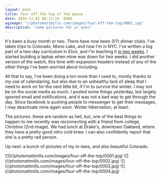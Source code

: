 ```yaml
---
layout: post
title: four off the top of the queue
date: 2016-11-01 06:13:24 -0400
ogimage: "//photomattmills.com/images/four-off-the-top/0001.jpg"
description: "some pictures for yr eyes"
---
```


It's been a busy month or two. There have now been 3(?) dinner clubs. I've taken trips to Colorado, Mono Lake, and now I'm in NYC. I've written a big part of a two-day curriculum in Elixir, and I'm teaching it [in two weeks](https://www.bridgetroll.org/events/326). I started building a laptop when mine was down for two weeks. I did another version of the watch, this time with expansion headers instead of any of the other things I've been worried about including.

All that to say, I've been doing a ton more than I used to, mostly thanks to my use of calendaring, but also due to an unhealthy lack of sleep that I need to work on for the next little bit, if I'm to survive the winter. I may not be on the social media as much. I posted some things yesterday, but largely ignored email and notifications, and it was not a bad way to get through the day. Since facebook is pushing people to messenger to get their messages, I may deactivate mine again soon. Winter hibernation, at least.

The pictures: these are random as hell, but, one of the best things to happen to me recently was reconnecting with a friend from college, Christine (2nd image). We had lunch at Drake's, downtown Oakland, where they have a pretty good nitro cold brew. I can also confidently report that she is a pretty rad person.

Up next: a bunch of pictures of my in-laws, and also beautiful Colorado.  

<span style="display:block;" class="center">
  ![](//photomattmills.com/images/four-off-the-top/0001.jpg)
![](//photomattmills.com/images/four-off-the-top/0002.jpg)
![](//photomattmills.com/images/four-off-the-top/0003.jpg)
![](//photomattmills.com/images/four-off-the-top/0004.jpg)
</span>
